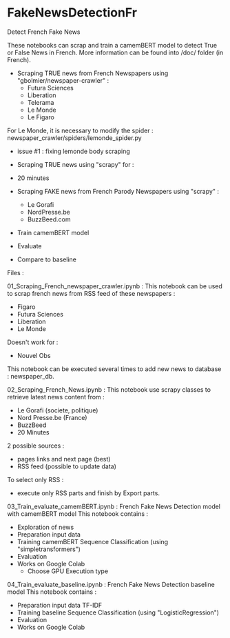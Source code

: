 # FakeNewsDetectionFr

Detect French Fake News

These notebooks can scrap and train a camemBERT model to detect True or False News in French.
More information can be found into  /doc/ folder (in French).

- Scraping TRUE news from French Newspapers  using "gbolmier/newspaper-crawler" : 
  - Futura Sciences
  - Liberation
  - Telerama
  - Le Monde
  - Le Figaro

For Le Monde, it is necessary to modify the spider : 
newspaper_crawler/spiders/lemonde_spider.py
- issue #1 : fixing lemonde body scraping 

-  Scraping TRUE news using "scrapy" for : 
  - 20 minutes 

- Scraping FAKE news from French Parody Newspapers using "scrapy" : 
  - Le Gorafi
  - NordPresse.be
  - BuzzBeed.com

- Train camemBERT model 
- Evaluate 
- Compare to baseline

Files :
 
01_Scraping_French_newspaper_crawler.ipynb : 
This notebook can be used to scrap french news from RSS feed of these newspapers :

  - Figaro
  -  Futura Sciences
  -  Liberation
  -  Le Monde

Doesn't work for :

   - Nouvel Obs

This notebook can be executed several times to add new news to database : newspaper_db.

02_Scraping_French_News.ipynb : 
This notebook use scrapy classes to retrieve latest news content from :
  - Le Gorafi (societe, politique)
  - Nord Presse.be (France)
  - BuzzBeed
  - 20 Minutes

2 possible sources :
  - pages links and next page (best)
  - RSS feed (possible to update data)

To select only RSS :
  - execute only RSS parts and finish by Export parts.

03_Train_evaluate_camemBERT.ipynb : 
French Fake News Detection model with camemBERT model
This notebook contains :
- Exploration of news
- Preparation input data
- Training camemBERT Sequence Classification (using "simpletransformers")
- Evaluation
- Works on Google Colab
  - Choose GPU Execution type
  
04_Train_evaluate_baseline.ipynb : 
French Fake News Detection baseline model
This notebook contains :
- Preparation input data TF-IDF
- Training baseline Sequence Classification (using "LogisticRegression")
- Evaluation
- Works on Google Colab


